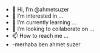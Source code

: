 - 👋 Hi, I’m @ahmetsuzer
- 👀 I’m interested in ...
- 🌱 I’m currently learning ...
- 💞️ I’m looking to collaborate on ...
- 📫 How to reach me ...
- -merhaba ben ahmet suzer

<!---
ahmetsuzer/ahmetsuzer is a ✨ special ✨ repository because its `README.md` (this file) appears on your GitHub profile.
You can click the Preview link to take a look at your changes.
--->
